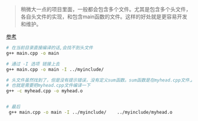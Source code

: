 > 稍微大一点的项目里面，一般都会包含多个文件。尤其是包含多个头文件，各自头文件的实现，和包含main函数的文件。这样的好处就是更容易开发和维护。


[参考](https://www.jianshu.com/p/e5c6a255076b)



```bash
# 在当前目录直接编译的话,会找不到头文件
g++ main.cpp -o main

# 通过 -I 选项 链接上去
g++ main.cpp -o main -I ../myinclude/

# 头文件虽然找到了，但是没有提示错误，没有定义sum函数。sum函数是在myhead.cpp文件上面定义的。
# 也就是需要把myhead.cpp文件编译一下
g++ -c myhead.cpp -o myhead.o


# 最后 
 g++ main.cpp -o main -I ../myinclude/    ../myinclude/myhead.o
```